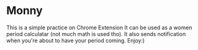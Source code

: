 # Monny
This is a simple practice on Chrome Extension
It can be used as a women period calculatar (not much math is used tho).
It also sends notification when you're about to have your period coming.
Enjoy:)
